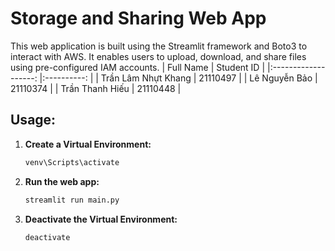 # Storage and Sharing Web App

This web application is built using the Streamlit framework and Boto3 to interact with AWS. It enables users to upload, download, and share files using pre-configured IAM accounts.
|      Full Name      	| Student ID 	|
|:-------------------:	|:----------:	|
| Trần Lâm Nhựt Khang 	|  21110497  	|
|    Lê Nguyễn Bảo    	|  21110374  	|
|   Trần Thanh Hiếu   	|  21110448  	|
## Usage:

1. **Create a Virtual Environment:**
   ```bash
   venv\Scripts\activate
2. **Run the web app:**
   ```bash
   streamlit run main.py
3. **Deactivate the Virtual Environment:**
    ```bash
    deactivate

